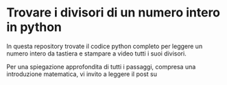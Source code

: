 # Trovare i divisori di un numero intero in python

In questa repository trovate il codice python completo per leggere un numero intero da tastiera e stampare a video tutti i suoi divisori.

Per una spiegazione approfondita di tutti i passaggi, compresa una introduzione matematica, vi invito a leggere il post su 

